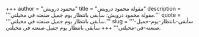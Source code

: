 +++
author = "محمود درويش"
title = "مقولة محمود درويش"
description = '''مقولة محمود درويش: سأبقى بانتظار يوم جميل صنعته في مخيلتي.'''
quote = '''سأبقى بانتظار يوم جميل صنعته في مخيلتي.'''
slug = '''سأبقى-بانتظار-يوم-جميل-صنعته-في-مخيلتي'''
+++
سأبقى بانتظار يوم جميل صنعته في مخيلتي.

